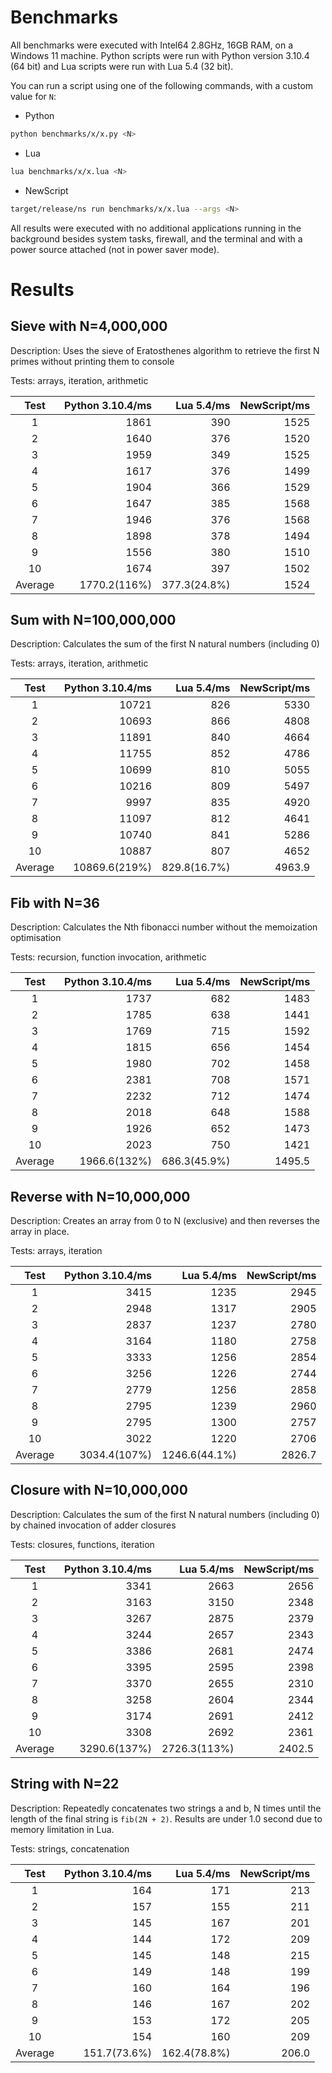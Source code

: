 
# Benchmarks

All benchmarks were executed with Intel64 2.8GHz, 16GB RAM, on a Windows 11 machine. Python scripts were run with Python version 3.10.4 (64 bit) and Lua scripts were run with Lua 5.4 (32 bit).

You can run a script using one of the following commands, with a custom value for `N`:
+ Python
```sh
python benchmarks/x/x.py <N>
```
+ Lua
```sh
lua benchmarks/x/x.lua <N>
```
+ NewScript
```sh
target/release/ns run benchmarks/x/x.lua --args <N>
```

All results were executed with no additional applications running in the background besides system tasks, firewall, and the terminal and with a power source attached (not in power saver mode).

# Results

## Sieve with N=4,000,000

Description: Uses the sieve of Eratosthenes algorithm to retrieve the first N primes without printing them to console

Tests: arrays, iteration, arithmetic

Test|Python 3.10.4/ms|Lua 5.4/ms|NewScript/ms
:--:|---:|---:|---:
 1|1861|390|1525
 2|1640|376|1520
 3|1959|349|1525
 4|1617|376|1499
 5|1904|366|1529
 6|1647|385|1568
 7|1946|376|1568
 8|1898|378|1494
 9|1556|380|1510
10|1674|397|1502
Average|1770.2(116%)|377.3(24.8%)|1524

## Sum with N=100,000,000

Description: Calculates the sum of the first N natural numbers (including 0)

Tests: arrays, iteration, arithmetic

Test|Python 3.10.4/ms|Lua 5.4/ms|NewScript/ms
:--:|---:|---:|---:
 1|10721|826|5330
 2|10693|866|4808
 3|11891|840|4664
 4|11755|852|4786
 5|10699|810|5055
 6|10216|809|5497
 7|9997 |835|4920
 8|11097|812|4641
 9|10740|841|5286
10|10887|807|4652
Average|10869.6(219%)|829.8(16.7%)|4963.9

## Fib with N=36

Description: Calculates the Nth fibonacci number without the memoization optimisation

Tests: recursion, function invocation, arithmetic

Test|Python 3.10.4/ms|Lua 5.4/ms|NewScript/ms
:--:|---:|---:|---:
 1|1737|682|1483
 2|1785|638|1441
 3|1769|715|1592
 4|1815|656|1454
 5|1980|702|1458
 6|2381|708|1571
 7|2232|712|1474
 8|2018|648|1588
 9|1926|652|1473
10|2023|750|1421
Average|1966.6(132%)|686.3(45.9%)|1495.5

## Reverse with N=10,000,000

Description: Creates an array from 0 to N (exclusive) and then reverses the array in place.

Tests: arrays, iteration

Test|Python 3.10.4/ms|Lua 5.4/ms|NewScript/ms
:--:|---:|---:|---:
 1|3415|1235|2945
 2|2948|1317|2905
 3|2837|1237|2780
 4|3164|1180|2758
 5|3333|1256|2854
 6|3256|1226|2744
 7|2779|1256|2858
 8|2795|1239|2960
 9|2795|1300|2757
10|3022|1220|2706
Average|3034.4(107%)|1246.6(44.1%)|2826.7

## Closure with N=10,000,000

Description: Calculates the sum of the first N natural numbers (including 0) by chained invocation of adder closures

Tests: closures, functions, iteration

Test|Python 3.10.4/ms|Lua 5.4/ms|NewScript/ms
:--:|---:|---:|---:
 1|3341|2663|2656
 2|3163|3150|2348
 3|3267|2875|2379
 4|3244|2657|2343
 5|3386|2681|2474
 6|3395|2595|2398
 7|3370|2655|2310
 8|3258|2604|2344
 9|3174|2691|2412
10|3308|2692|2361
Average|3290.6(137%)|2726.3(113%)|2402.5

## String with N=22

Description: Repeatedly concatenates two strings a and b, N times until the length of the final string is `fib(2N + 2)`. Results are under 1.0 second due to memory limitation in Lua.

Tests: strings, concatenation

Test|Python 3.10.4/ms|Lua 5.4/ms|NewScript/ms
:--:|---:|---:|---:
 1|164|171|213
 2|157|155|211
 3|145|167|201
 4|144|172|209
 5|145|148|215
 6|149|148|199
 7|160|164|196
 8|146|167|202
 9|153|172|205
10|154|160|209
Average|151.7(73.6%)|162.4(78.8%)|206.0